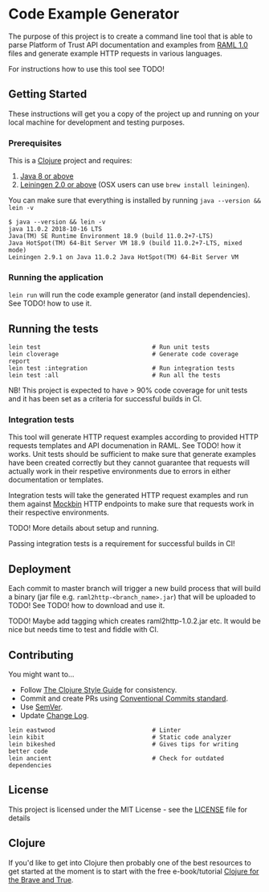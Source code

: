 # Code Example Generator

The purpose of this project is to create a command line tool that is able to 
parse Platform of Trust API documentation and examples from [RAML 1.0](RAML-spec) 
files and generate example HTTP requests in various languages.

For instructions how to use this tool see TODO!

## Getting Started

These instructions will get you a copy of the project up and running on your 
local machine for development and testing purposes.

### Prerequisites

This is a [Clojure][clj] project and requires:

1. [Java 8 or above][jdk]
2. [Leiningen 2.0 or above][lein] (OSX users can use `brew install leiningen`).

You can make sure that everything is installed by running 
`java --version && lein -v`

```
$ java --version && lein -v
java 11.0.2 2018-10-16 LTS
Java(TM) SE Runtime Environment 18.9 (build 11.0.2+7-LTS)
Java HotSpot(TM) 64-Bit Server VM 18.9 (build 11.0.2+7-LTS, mixed mode)
Leiningen 2.9.1 on Java 11.0.2 Java HotSpot(TM) 64-Bit Server VM
```

### Running the application

`lein run` will run the code example generator (and install dependencies). See 
TODO! how to use it.

## Running the tests

```
lein test                               # Run unit tests
lein cloverage                          # Generate code coverage report
lein test :integration                  # Run integration tests
lein test :all                          # Run all the tests
```

NB! This project is expected to have > 90% code coverage for unit tests and it 
has been set as a criteria for successful builds in CI.

### Integration tests

This tool will generate HTTP request examples according to provided HTTP 
requests templates and API documenation in RAML. See TODO! how it works. Unit 
tests should be sufficient to make sure that generate examples have been 
created correctly but they cannot guarantee that requests will actually work in 
their respetive environments due to errors in either documentation or templates.

Integration tests will take the generated HTTP request examples and run them 
against [Mockbin](mockbin) HTTP endpoints to make sure that requests work in 
their respective environments.

TODO! More details about setup and running.

Passing integration tests is a requirement for successful builds in CI!

## Deployment

Each commit to master branch will trigger a new build process that will build a 
binary (jar file e.g. `raml2http-<branch_name>.jar`) that will be uploaded to 
TODO! See TODO! how to download and use it.

TODO! Maybe add tagging which creates raml2http-1.0.2.jar etc. It would be nice 
but needs time to test and fiddle with CI.

## Contributing

You might want to...

- Follow [The Clojure Style Guide][bbatsov] for consistency.
- Commit and create PRs using [Conventional Commits standard](cnvc).
- Use [SemVer](semver).
- Update [Change Log](code-examples-generator/CHANGELOG.md).

```
lein eastwood                           # Linter
lein kibit                              # Static code analyzer
lein bikeshed                           # Gives tips for writing better code
lein ancient                            # Check for outdated dependencies
```

## License

This project is licensed under the MIT License - see the [LICENSE](license.md) file for details

## Clojure 

If you'd like to get into Clojure then probably one of the best resources to 
get started at the moment is to start with the free e-book/tutorial
[Clojure for the Brave and True](braveclojure).


[RAML-spec]: https://github.com/raml-org/raml-spec/blob/master/versions/raml-10/raml-10.md
[clj]: https://clojure.org/
[jdk]: http://www.oracle.com/technetwork/java/javase/downloads/index.html
[lein]: https://leiningen.org/
[mockbin]: http://mockbin.org/
[bbatsov]: https://github.com/bbatsov/clojure-style-guide
[semver]: http://semver.org/
[cnvc]: https://www.conventionalcommits.org/
[braveclojure]: https://www.braveclojure.com/clojure-for-the-brave-and-true/
